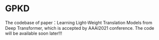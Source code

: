 # GPKD
The codebase of paper：Learning Light-Weight Translation Models from Deep Transformer, which is accepted by AAAI2021 conference.
The code will be available soon later!!!
